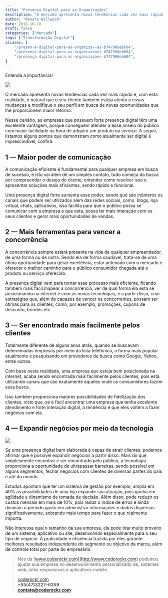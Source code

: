 ```yaml
---
title: "Presença Digital para as Organizações"
description: "O mercado apresenta novas tendências cada vez mais rápido e, com esta realidade, é natural que o seu cliente também esteja atento a essas mudanças e modifique o seu perfil em busca..."
author: "Renata Willwock"
date: 2018-10-18
draft: false
categories: ["Mercado"]
tags: ["Transformação Digital"]
aliases: [
    "/presen-a-digital-para-as-organiza--es-b747986eb604",
    "/presenca-digital-para-as-organizacoes-b747986eb604",
    "/presença-digital-para-as-organizações-b747986eb604",
]
---
```


Entenda a importância!

![](https://cdn-images-1.medium.com/max/3000/1*pxmkxmly7IuHZQtMxpCH8Q.jpeg)

O mercado apresenta novas tendências cada vez mais rápido e, com esta realidade, é natural que o seu cliente também esteja atento a essas mudanças e modifique o seu perfil em busca de novas oportunidades que lhe proporcionem maior retorno.

Nesse cenário, as empresas que possuem forte presença digital têm uma excelente vantagem, porque conseguem atender a esse anseio do público com maior facilidade na hora de adquirir um produto ou serviço. A seguir, listamos alguns pontos que demonstram como atualmente ser digital é imprescindível, confira:

## 1 — Maior poder de comunicação

A comunicação eficiente é fundamental para qualquer empresa em busca de sucesso, e isto vai além de um simples contato, tudo começa da busca por compreender o desejo do cliente, entender como resolver isso e apresentar soluções mais eficientes, sendo rápido e funcional.

Uma presença digital forte aumenta esse poder, sendo que são inúmeros os canais que podem ser utilizados além das redes sociais, como: blogs, loja virtual, chats, aplicativos, isso facilita para que o público possa se comunicar com a empresa e que esta, possa ter mais interação com os seus clientes e gerar mais oportunidades de vendas.

## 2 — Mais ferramentas para vencer a concorrência

A concorrência sempre estará presente na vida de qualquer empreendedor, de uma forma ou de outra. Sendo ela de forma saudável, trata-se de uma ótima oportunidade para gerar excelência, estar antenado com o mercado e oferecer o melhor caminho para o público consumidor chegada até o produto ou serviço oferecido.

A presença digital vem para tornar esse processo mais eficiente, ficando também mais fácil mapear a concorrência, ver de qual forma ela está se posicionando na internet e com as novas tecnologias, e a partir disso, criar estratégias que, além de capazes de vencer os concorrentes, possam ser ótimas para os clientes, como, por exemplo, promoções, cupons de desconto, brindes etc.

## 3 — Ser encontrado mais facilmente pelos clientes

Totalmente diferente de alguns anos atrás, quando se buscavam determinadas empresas por meio da lista telefônica, a forma mais popular atualmente é pesquisando em provedores de busca como Google, Yahoo, entre outros.

Com base nesta realidade, uma empresa que esteja bem posicionada na internet, acaba sendo encontrada mais facilmente pelos clientes, pois está utilizando canais que são exatamente aqueles onde os consumidores fazem essa busca.

Isso também proporciona maiores possibilidades de fidelização dos clientes, visto que, se é fácil encontrar uma empresa que tenha excelente atendimento e forte interação digital, a tendência é que eles voltem a fazer negócios com ela.

## 4 — Expandir negócios por meio da tecnologia

![](https://cdn-images-1.medium.com/max/2000/1*he5d8gfOLwuvKTGfSTw9mw.png)

Se uma presença digital bem elaborada é capaz de atrair clientes, podemos afirmar que é possível expandir negócios a partir disso. Mais do que simplesmente encontrar e ser encontrado pelo público, a tecnologia proporciona a oportunidade de ultrapassar barreiras, sendo possível em alguns segmentos, fechar negócios com clientes de diversas partes do país e até do mundo.

Estudos apontam que ter um sistema de gestão por exemplo, amplia em 40% as possibilidades de uma loja expandir sua atuação, pois ganha em agilidade e dinamismo de tomada de decisão. Além disso, pode reduzir os custos mensais em mais de 10%, pois reduz o índice de erros e ainda diminuiu o período gasto em administrar informações e dados dispersos significativamente, sobrando mais tempo para fazer o que realmente importa.

Não interessa qual o tamanho da sua empresa, ela pode tirar muito proveito de um sistema, aplicativo ou site, desenvolvido especialmente para o seu tipo de negócio. A praticidade e eficiência trazida por eles garante melhores resultados independente do segmento ou objetivo da marca, além de controle total por parte do empresário.
> Nós da [www.coderockr.com](http://www.coderockr.com) podemos ajudar sua empresa no desenvolvimento personalizado de, sistemas web, sites responsivos e aplicativos mobile.<br>

> [coderockr.com](http://www.coderockr.com) <br>
> **+55(47)3227–6359**<br>
> **contato@coderockr.com**
